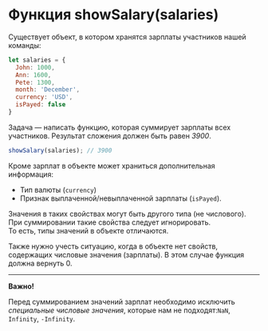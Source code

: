 # Функция showSalary(salaries)

Существует объект, в котором хранятся зарплаты участников нашей команды:
```js
let salaries = {
  John: 1000,
  Ann: 1600,
  Pete: 1300,
  month: 'December',
  currency: 'USD',
  isPayed: false
}
```

Задача — написать функцию, которая суммирует зарплаты всех участников. Результат сложения должен быть равен *3900*.

```js
showSalary(salaries); // 3900
```

Кроме зарплат в объекте может храниться дополнительная информация:
* Тип валюты (`currency`) 
* Признак выплаченной/невыплаченной зарплаты (`isPayed`).

Значения в таких свойствах могут быть другого типа (не числового). 
При суммировании такие свойства следует игнорировать.  
То есть, типы значений в объекте отличаются. 

Также нужно учесть ситуацию, когда в объекте нет свойств, содержащих числовые значения (зарплаты). В этом случае функция должна вернуть 0.
***
__Важно!__

Перед суммированием значений зарплат необходимо исключить *специальные числовые значения*, которые нам не подходят:`NaN`, `Infinity`, `-Infinity`.
